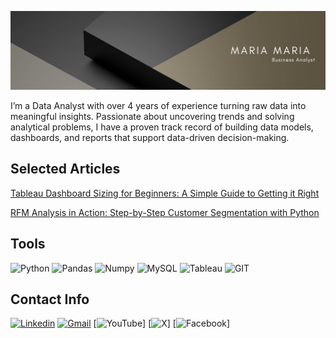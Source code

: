 ![Header](https://github.com/MariaDataAnalyst/MariaDataAnalyst/blob/main/ASSETS/backgroung%20image.png)



I’m a Data Analyst with over 4 years of experience turning raw data into meaningful insights. Passionate about uncovering trends and solving analytical problems, I have a proven track record of building data models, dashboards, and reports that support data-driven decision-making.

## Selected Articles

[Tableau Dashboard Sizing for Beginners: A Simple Guide to Getting it Right](https://medium.com/p/5260bc464816)

[RFM Analysis in Action: Step-by-Step Customer Segmentation with Python](https://medium.com/p/f10bb8c25e25)


## Tools

![Python](https://img.shields.io/badge/-Python-090909?style=for-the-badge&logo=python&logoColor=326D9C
)
![Pandas](https://img.shields.io/badge/-pandas-090909?style=for-the-badge&logo=pandas&logoColor=E00288
)
![Numpy](https://img.shields.io/badge/-numpy-090909?style=for-the-badge&logo=numpy&logoColor=4CA5C9
)
![MySQL](https://img.shields.io/badge/-MySQL-090909?style=for-the-badge&logo=mysql&logoColor=00648B
)
![Tableau](https://img.shields.io/badge/-tableau-090909?style=for-the-badge&logo=tableau&logoColor=4976A7
)
![GIT](https://img.shields.io/badge/-GIT-090909?style=for-the-badge&logo=git&logoColor=F34C28
)

## Contact Info

[![Linkedin](https://img.shields.io/badge/-linkedin-090909?style=for-the-badge&logo=linkedin&logoColor=0A66C2)](https://www.linkedin.com/in/name)
[![Gmail](https://img.shields.io/badge/-Gmail-090909?style=for-the-badge&logo=gmail&logoColor=EA4035)](mailto:name@gmail.com)
[![YouTube](https://img.shields.io/badge/-YouTube-090909?style=for-the-badge&logo=YouTube&logoColor=FF0000)]
[![X](https://img.shields.io/badge/--090909?style=for-the-badge&logo=x&logoColor=1C9DEB)]
[![Facebook](https://img.shields.io/badge/-Facebook-090909?style=for-the-badge&logo=Facebook&logoColor=1195F5)]


